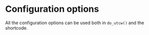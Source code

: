 # Configuration options #

All the configuration options can be used both in `do_utcw()` and the shortcode.

